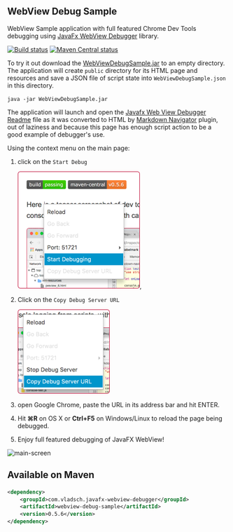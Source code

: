 ## WebView Debug Sample

WebView Sample application with full featured Chrome Dev Tools debugging using
[JavaFx WebView Debugger] library.

[![Build status](https://travis-ci.org/vsch/WebViewDebugSample.svg?branch=master)](https://travis-ci.org/vsch/WebViewDebugSample)
[![Maven Central status](https://img.shields.io/maven-central/v/com.vladsch.javafx-webview-debugger/webview-debug-sample.svg)](https://search.maven.org/#search%7Cga%7C1%7Cg%3A%22com.vladsch.javafx-webview-debugger%22)

To try it out download the [WebViewDebugSample.jar] to an empty directory. The application will
create `public` directory for its HTML page and resources and save a JSON file of script state
into `WebViewDebugSample.json` in this directory.

```shell
java -jar WebViewDebugSample.jar
```

The application will launch and open the [Javafx Web View Debugger Readme] file as it was
converted to HTML by [Markdown Navigator] plugin, out of laziness and because this page has
enough script action to be a good example of debugger's use.

Using the context menu on the main page:

1. click on the `Start Debug`

   ![Context Menu Start](assets/images/context-menu-start.png),

2. Click on the `Copy Debug Server URL`

   ![context-menu-copy](assets/images/context-menu-copy.png)

3. open Google Chrome, paste the URL in its address bar and hit ENTER.

4. Hit **⌘R** on OS X or **Ctrl+F5** on Windows/Linux to reload the page being debugged.

5. Enjoy full featured debugging of JavaFX WebView!

![main-screen](https://raw.githubusercontent.com/vsch/WebViewDebugSample/master/assets/images/main-screen.png)

## Available on Maven 

```xml
<dependency>
    <groupId>com.vladsch.javafx-webview-debugger</groupId>
    <artifactId>webview-debug-sample</artifactId>
    <version>0.5.6</version>
</dependency>
```

[Javafx Web View Debugger Readme]: https://github.com/vsch/Javafx-WebView-Debugger/blob/master/README.md
[Web View Debug Sample ]: https://github.com/vsch/WebViewDebugSample
[JavaFx WebView Debugger]: https://github.com/vsch/Javafx-WebView-Debugger
[Markdown Navigator]: http://vladsch.com/product/markdown-navigator 
[WebViewDebugSample.jar]: https://github.com/vsch/WebViewDebugSample/raw/master/WebViewDebugSample.jar

